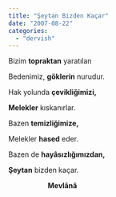 ```yaml
---
title: "Şeytan Bizden Kaçar"
date: "2007-08-22"
categories: 
  - "dervish"
---
```


Bizim **topraktan** yaratılan

Bedenimiz, **göklerin** nurudur.

Hak yolunda **çevikliğimizi,**

**Melekler** kıskanırlar.

Bazen **temizliğimize,**

Melekler **hased** eder.

Bazen de **hayâsızlığımızdan,**

**Şeytan** bizden kaçar.  

                    **Mevlânâ**
